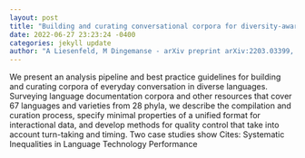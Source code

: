 ```yaml
--- 
layout: post 
title: "Building and curating conversational corpora for diversity-aware language science and technology" 
date: 2022-06-27 23:23:24 -0400 
categories: jekyll update 
author: "A Liesenfeld, M Dingemanse - arXiv preprint arXiv:2203.03399, 2022" 
--- 
```

We present an analysis pipeline and best practice guidelines for building and curating corpora of everyday conversation in diverse languages. Surveying language documentation corpora and other resources that cover 67 languages and varieties from 28 phyla, we describe the compilation and curation process, specify minimal properties of a unified format for interactional data, and develop methods for quality control that take into account turn-taking and timing. Two case studies show Cites: Systematic Inequalities in Language Technology Performance